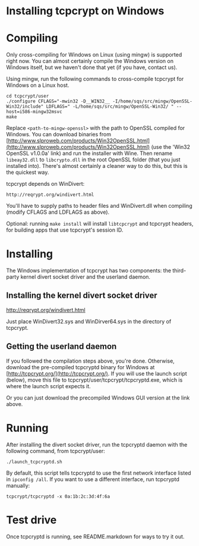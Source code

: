 Installing tcpcrypt on Windows
==============================

Compiling
=========

Only cross-compiling for Windows on Linux (using mingw) is supported right now. You can almost certainly compile the Windows version on Windows itself, but we haven't done that yet (if you have, contact us).

Using mingw, run the following commands to cross-compile tcpcrypt for Windows
on a Linux host.

    cd tcpcrypt/user
    ./configure CFLAGS="-mwin32 -D__WIN32__ -I/home/sqs/src/mingw/OpenSSL-Win32/include" LDFLAGS=" -L/home/sqs/src/mingw/OpenSSL-Win32/ " --host=i586-mingw32msvc
    make

Replace `<path-to-mingw-openssl>` with the path to OpenSSL compiled for
Windows. You can download binaries from
[http://www.slproweb.com/products/Win32OpenSSL.html](http://www.slproweb.com/products/Win32OpenSSL.html)
(use the 'Win32 OpenSSL v1.0.0a' link) and run the installer with Wine. Then
rename `libeay32.dll` to `libcrypto.dll` in the root OpenSSL folder (that you
just installed into). There's almost certainly a cleaner way to do this, but
this is the quickest way.

tcpcrypt depends on WinDivert:
	
	http://reqrypt.org/windivert.html

You'll have to supply paths to header files and WinDivert.dll when compiling
(modify CFLAGS and LDFLAGS as above).

Optional: running `make install` will install `libtcpcrypt` and tcpcrypt
headers, for building apps that use tcpcrypt's session ID.


Installing
==========

The Windows implementation of tcpcrypt has two components: the third-party kernel divert
socket driver and the userland daemon.

Installing the kernel divert socket driver
------------------------------------------

http://reqrypt.org/windivert.html

Just place WinDivert32.sys and WinDirver64.sys in the directory of tcpcrypt.

Getting the userland daemon
---------------------------

If you followed the compilation steps above, you're done. Otherwise, download
the pre-compiled tcpcryptd binary for Windows at
[http://tcpcrypt.org/](http://tcpcrypt.org/). If you will use the launch script
(below), move this file to tcpcrypt/user/tcpcrypt/tcpcryptd.exe, which is where
the launch script expects it.

Or you can just download the precompiled Windows GUI version at the link above.

Running
=======

After installing the divert socket driver, run the tcpcryptd daemon with the
following command, from tcpcrypt/user:

    ./launch_tcpcryptd.sh

By default, this script tells tcpcryptd to use the first network interface
listed in `ipconfig /all`. If you want to use a different interface, run
tcpcryptd manually:

    tcpcrypt/tcpcryptd -x 0a:1b:2c:3d:4f:6a


Test drive
==========

Once tcpcryptd is running, see README.markdown for ways to try it out. 
